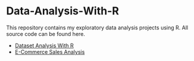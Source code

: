 # Data-Analysis-With-R
This repository contains my exploratory data analysis projects using R. All source code can be found here.

* [Dataset Analysis With R](http://rpubs.com/Markie/1255861)
* [E-Commerce Sales Analysis](http://rpubs.com/Markie/1264002)

